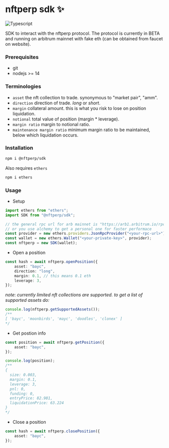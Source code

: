 # nftperp sdk ✨

![Typescript](https://img.shields.io/badge/TypeScript-007ACC?style=for-the-badge&logo=typescript&logoColor=white)

SDK to interact with the nftperp protocol.
The protocol is currently in BETA and running on arbitrum mainnet with fake eth (can be obtained from faucet on website).

### Prerequisites

-   git
-   nodejs >= 14

### Terminologies

-   `asset` the nft collection to trade. synonymous to "market pair", "amm".
-   `direction` direction of trade. _long_ or _short_.
-   `margin` collateral amount. this is what you risk to lose on position liquidation.
-   `notional` total value of position (margin \* leverage).
-   `margin ratio` margin to notional ratio.
-   `maintenance margin ratio` minimum margin ratio to be maintained, below which liquidation occurs.

### Installation

```sh
npm i @nftperp/sdk
```

Also requires `ethers`

```sh
npm i ethers
```

### Usage

-   Setup

```ts
import ethers from "ethers";
import SDK from "@nftperp/sdk";

// the general rpc url for arb mainnet is "https://arb1.arbitrum.io/rpc"
// or you use alchemy to get a personal one for faster performace
const provider = new ethers.providers.JsonRpcProvider("<your-rpc-url>");
const wallet = new ethers.Wallet("<your-private-key>", provider);
const nftperp = new SDK(wallet);
```

-   Open a position

```ts
const hash = await nftperp.openPosition({
    asset: "bayc",
    direction: "long",
    margin: 0.1, // this means 0.1 eth
    leverage: 3,
});
```

_note_: _currently limited nft collections are supported. to get a list of supported assets do:_

```ts
console.log(nftperp.getSupportedAssets());
/**
[ 'bayc', 'moonbirds', 'mayc', 'doodles', 'clonex' ]
*/
```

-   Get postion info

```ts
const position = await nftperp.getPosition({
    asset: "bayc",
});

console.log(position);
/**
{
  size: 0.003,
  margin: 0.1,
  leverage: 3,
  pnl: 0,
  funding: 0,
  entryPrice: 82.981,
  liquidationPrice: 63.224
}
*/
```

-   Close a position

```ts
const hash = await nftperp.closePosition({
    asset: "bayc",
});
```
